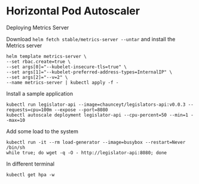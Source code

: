 # Horizontal Pod Autoscaler 

Deploying Metrics Server


Download `helm fetch stable/metrics-server --untar` and install the Metrics server

```
helm template metrics-server \
--set rbac.create=true \
--set args[0]="--kubelet-insecure-tls=true" \
--set args[1]="--kubelet-preferred-address-types=InternalIP" \
--set args[2]="--v=2" \
--name metrics-server | kubectl apply -f -
```

Install a sample application 

```
kubectl run legislator-api --image=chaunceyt/legislators-api:v0.0.3 --requests=cpu=100m --expose --port=8080
kubectl autoscale deployment legislator-api --cpu-percent=50 --min=1 --max=10
```

Add some load to the system

```
kubectl run -it --rm load-generator --image=busybox --restart=Never /bin/sh
while true; do wget -q -O - http://legislator-api:8080; done
```

In different terminal

```
kubectl get hpa -w
```
